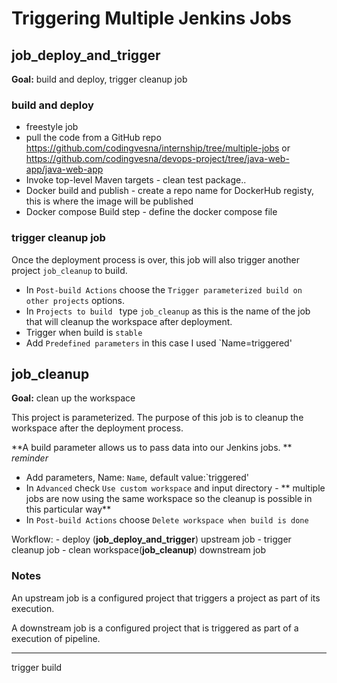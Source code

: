 # Triggering Multiple Jenkins Jobs

## job_deploy_and_trigger

**Goal:** build and deploy, trigger cleanup job

### build and deploy
- freestyle job
- pull the code from a GitHub repo https://github.com/codingvesna/internship/tree/multiple-jobs or https://github.com/codingvesna/devops-project/tree/java-web-app/java-web-app
- Invoke top-level Maven targets - clean test package..
- Docker build and publish - create a repo name for DockerHub registy, this is where the image will be published 
- Docker compose Build step - define the docker compose file

### trigger cleanup job

Once the deployment process is over, this job will also trigger another project `job_cleanup` to build.

- In `Post-build Actions` choose the `Trigger parameterized build on other projects` options. 
- In `Projects to build	` type `job_cleanup` as this is the name of the job that will cleanup the workspace after deployment.
- Trigger when build is `stable` 
- Add `Predefined parameters` in this case I used `Name=triggered'

## job_cleanup

**Goal:** clean up the workspace 

This project is parameterized. The purpose of this job is to cleanup the workspace after the deployment process. 

**A build parameter allows us to pass data into our Jenkins jobs. ** *reminder*

- Add parameters, Name: `Name`, default value:`triggered'
- In `Advanced` check `Use custom workspace` and input directory - ** multiple jobs are now using the same workspace so the cleanup is possible in this particular way**
- In `Post-build Actions` choose `Delete workspace when build is done`

Workflow: 
	- deploy (**job_deploy_and_trigger**) upstream job
	- trigger cleanup job 
	- clean workspace(**job_cleanup**) downstream job
	
### Notes

An upstream job is a configured project that triggers a project as part of its execution. 

A downstream job is a configured project that is triggered as part of a execution of pipeline.

---

trigger build



